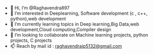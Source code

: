 - 👋 Hi, I’m @Raghavendra897
- 👀 I’m interested in Deeplearning, Software development (c , c++, python),web development
- 🌱 I’m currently learning topics in Deep learning,Big Data,web development,Cloud computing,Compiler design
- 💞️ I’m looking to collaborate on Machine learning projects, python projects, C projects
- 📫 Reach by mail id : raghavendrajp5132@gmail.com

<!---
Raghavendra897/Raghavendra897 is a ✨ special ✨ repository because its `README.md` (this file) appears on your GitHub profile.
You can click the Preview link to take a look at your changes.
--->

